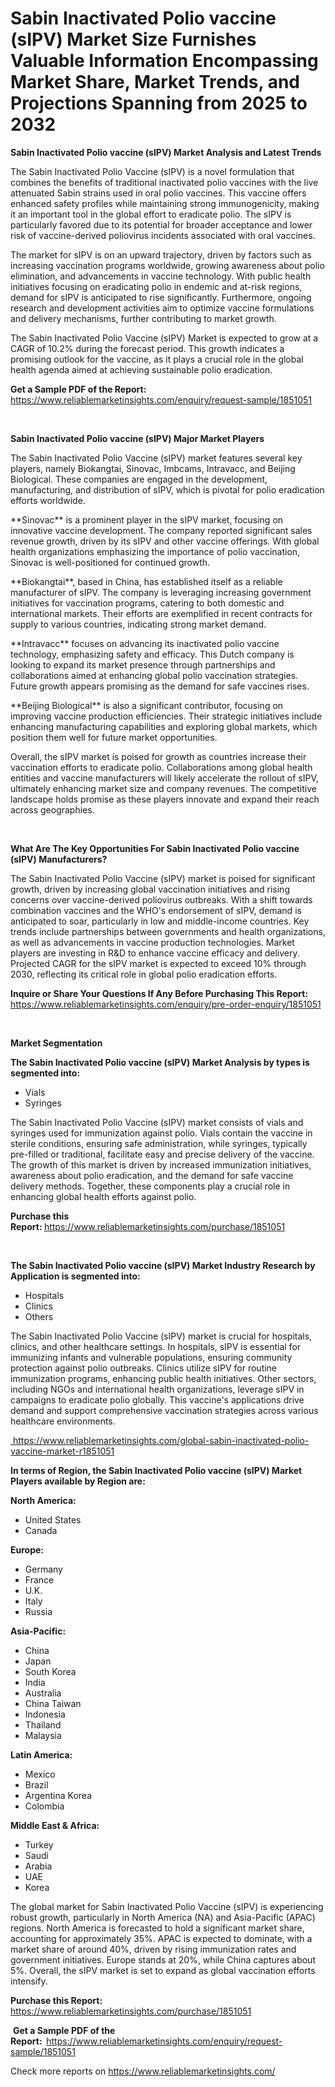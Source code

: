 <p><h1>Sabin Inactivated Polio vaccine (sIPV) Market Size Furnishes Valuable Information Encompassing Market Share, Market Trends, and Projections Spanning from 2025 to 2032</h1></p><p><strong>Sabin Inactivated Polio vaccine (sIPV) Market Analysis and Latest Trends</strong></p>
<p><p>The Sabin Inactivated Polio Vaccine (sIPV) is a novel formulation that combines the benefits of traditional inactivated polio vaccines with the live attenuated Sabin strains used in oral polio vaccines. This vaccine offers enhanced safety profiles while maintaining strong immunogenicity, making it an important tool in the global effort to eradicate polio. The sIPV is particularly favored due to its potential for broader acceptance and lower risk of vaccine-derived poliovirus incidents associated with oral vaccines.</p><p>The market for sIPV is on an upward trajectory, driven by factors such as increasing vaccination programs worldwide, growing awareness about polio elimination, and advancements in vaccine technology. With public health initiatives focusing on eradicating polio in endemic and at-risk regions, demand for sIPV is anticipated to rise significantly. Furthermore, ongoing research and development activities aim to optimize vaccine formulations and delivery mechanisms, further contributing to market growth.</p><p>The Sabin Inactivated Polio Vaccine (sIPV) Market is expected to grow at a CAGR of 10.2% during the forecast period. This growth indicates a promising outlook for the vaccine, as it plays a crucial role in the global health agenda aimed at achieving sustainable polio eradication.</p></p>
<p><strong>Get a Sample PDF of the Report:&nbsp;</strong> <a href="https://www.reliablemarketinsights.com/enquiry/request-sample/1851051?utm_campaign=2188&utm_medium=2&utm_source=Github&utm_content=ia&utm_term=09032025&utm_id=sabin-inactivated-polio-vaccine-sipv">https://www.reliablemarketinsights.com/enquiry/request-sample/1851051</a></p>
<p>&nbsp;</p>
<p><strong>Sabin Inactivated Polio vaccine (sIPV) Major Market Players</strong></p>
<p><p>The Sabin Inactivated Polio Vaccine (sIPV) market features several key players, namely Biokangtai, Sinovac, Imbcams, Intravacc, and Beijing Biological. These companies are engaged in the development, manufacturing, and distribution of sIPV, which is pivotal for polio eradication efforts worldwide.</p><p>**Sinovac** is a prominent player in the sIPV market, focusing on innovative vaccine development. The company reported significant sales revenue growth, driven by its sIPV and other vaccine offerings. With global health organizations emphasizing the importance of polio vaccination, Sinovac is well-positioned for continued growth.</p><p>**Biokangtai**, based in China, has established itself as a reliable manufacturer of sIPV. The company is leveraging increasing government initiatives for vaccination programs, catering to both domestic and international markets. Their efforts are exemplified in recent contracts for supply to various countries, indicating strong market demand.</p><p>**Intravacc** focuses on advancing its inactivated polio vaccine technology, emphasizing safety and efficacy. This Dutch company is looking to expand its market presence through partnerships and collaborations aimed at enhancing global polio vaccination strategies. Future growth appears promising as the demand for safe vaccines rises.</p><p>**Beijing Biological** is also a significant contributor, focusing on improving vaccine production efficiencies. Their strategic initiatives include enhancing manufacturing capabilities and exploring global markets, which position them well for future market opportunities.</p><p>Overall, the sIPV market is poised for growth as countries increase their vaccination efforts to eradicate polio. Collaborations among global health entities and vaccine manufacturers will likely accelerate the rollout of sIPV, ultimately enhancing market size and company revenues. The competitive landscape holds promise as these players innovate and expand their reach across geographies.</p></p>
<p>&nbsp;</p>
<p><strong>What Are The Key Opportunities For Sabin Inactivated Polio vaccine (sIPV) Manufacturers?</strong></p>
<p><p>The Sabin Inactivated Polio Vaccine (sIPV) market is poised for significant growth, driven by increasing global vaccination initiatives and rising concerns over vaccine-derived poliovirus outbreaks. With a shift towards combination vaccines and the WHO's endorsement of sIPV, demand is anticipated to soar, particularly in low and middle-income countries. Key trends include partnerships between governments and health organizations, as well as advancements in vaccine production technologies. Market players are investing in R&D to enhance vaccine efficacy and delivery. Projected CAGR for the sIPV market is expected to exceed 10% through 2030, reflecting its critical role in global polio eradication efforts.</p></p>
<p><strong>Inquire or Share Your Questions If Any Before Purchasing This Report:</strong> <a href="https://www.reliablemarketinsights.com/enquiry/pre-order-enquiry/1851051?utm_campaign=2188&utm_medium=2&utm_source=Github&utm_content=ia&utm_term=09032025&utm_id=sabin-inactivated-polio-vaccine-sipv">https://www.reliablemarketinsights.com/enquiry/pre-order-enquiry/1851051</a></p>
<p>&nbsp;</p>
<p><strong>Market Segmentation</strong></p>
<p><strong>The Sabin Inactivated Polio vaccine (sIPV) Market Analysis by types is segmented into:</strong></p>
<p><ul><li>Vials</li><li>Syringes</li></ul></p>
<p><p>The Sabin Inactivated Polio Vaccine (sIPV) market consists of vials and syringes used for immunization against polio. Vials contain the vaccine in sterile conditions, ensuring safe administration, while syringes, typically pre-filled or traditional, facilitate easy and precise delivery of the vaccine. The growth of this market is driven by increased immunization initiatives, awareness about polio eradication, and the demand for safe vaccine delivery methods. Together, these components play a crucial role in enhancing global health efforts against polio.</p></p>
<p><strong>Purchase this Report:&nbsp;</strong><a href="https://www.reliablemarketinsights.com/purchase/1851051?utm_campaign=2188&utm_medium=2&utm_source=Github&utm_content=ia&utm_term=09032025&utm_id=sabin-inactivated-polio-vaccine-sipv">https://www.reliablemarketinsights.com/purchase/1851051</a></p>
<p>&nbsp;</p>
<p><strong>The Sabin Inactivated Polio vaccine (sIPV) Market Industry Research by Application is segmented into:</strong></p>
<p><ul><li>Hospitals</li><li>Clinics</li><li>Others</li></ul></p>
<p><p>The Sabin Inactivated Polio Vaccine (sIPV) market is crucial for hospitals, clinics, and other healthcare settings. In hospitals, sIPV is essential for immunizing infants and vulnerable populations, ensuring community protection against polio outbreaks. Clinics utilize sIPV for routine immunization programs, enhancing public health initiatives. Other sectors, including NGOs and international health organizations, leverage sIPV in campaigns to eradicate polio globally. This vaccine's applications drive demand and support comprehensive vaccination strategies across various healthcare environments.</p></p>
<p><a href="https://www.reliablemarketinsights.com/global-sabin-inactivated-polio-vaccine-market-r1851051?utm_campaign=2188&utm_medium=2&utm_source=Github&utm_content=ia&utm_term=09032025&utm_id=sabin-inactivated-polio-vaccine-sipv">&nbsp;https://www.reliablemarketinsights.com/global-sabin-inactivated-polio-vaccine-market-r1851051</a></p>
<p><strong>In terms of Region, the Sabin Inactivated Polio vaccine (sIPV) Market Players available by Region are:</strong></p>
<p>
    <p> <strong> North America: </strong>
        <ul>
            <li>United States</li>
            <li>Canada</li>
        </ul>
        </p> 
    <p> <strong> Europe: </strong>
        <ul>
            <li>Germany</li>
            <li>France</li>
            <li>U.K.</li>
            <li>Italy</li>
            <li>Russia</li>
        </ul>
        </p> 
    <p> <strong> Asia-Pacific: </strong>
        <ul>
            <li>China</li>
            <li>Japan</li>
            <li>South Korea</li>
            <li>India</li>
            <li>Australia</li>
            <li>China Taiwan</li>
            <li>Indonesia</li>
            <li>Thailand</li>
            <li>Malaysia</li>
        </ul>
        </p> 
    <p> <strong> Latin America: </strong>
        <ul>
            <li>Mexico</li>
            <li>Brazil</li>
            <li>Argentina Korea</li>
            <li>Colombia</li>
        </ul>
        </p> 
    <p> <strong> Middle East & Africa: </strong>
        <ul>
            <li>Turkey</li>
            <li>Saudi</li>
            <li>Arabia</li>
            <li>UAE</li>
            <li>Korea</li>
        </ul>
    </p>
    </p>
<p><p>The global market for Sabin Inactivated Polio Vaccine (sIPV) is experiencing robust growth, particularly in North America (NA) and Asia-Pacific (APAC) regions. North America is forecasted to hold a significant market share, accounting for approximately 35%. APAC is expected to dominate, with a market share of around 40%, driven by rising immunization rates and government initiatives. Europe stands at 20%, while China captures about 5%. Overall, the sIPV market is set to expand as global vaccination efforts intensify.</p></p>
<p><strong>Purchase this Report: </strong><a href="https://www.reliablemarketinsights.com/purchase/1851051?utm_campaign=2188&utm_medium=2&utm_source=Github&utm_content=ia&utm_term=09032025&utm_id=sabin-inactivated-polio-vaccine-sipv">https://www.reliablemarketinsights.com/purchase/1851051</a></p>
<p>&nbsp;<strong>Get a Sample PDF of the Report:&nbsp;&nbsp;</strong><a href="https://www.reliablemarketinsights.com/enquiry/request-sample/1851051?utm_campaign=2188&utm_medium=2&utm_source=Github&utm_content=ia&utm_term=09032025&utm_id=sabin-inactivated-polio-vaccine-sipv">https://www.reliablemarketinsights.com/enquiry/request-sample/1851051</a></p>
<p><strong></strong></p>
<p>Check more reports on <a href="https://www.reliablemarketinsights.com/?utm_campaign=2188&utm_medium=2&utm_source=Github&utm_content=ia&utm_term=09032025&utm_id=sabin-inactivated-polio-vaccine-sipv">https://www.reliablemarketinsights.com/</a></p>